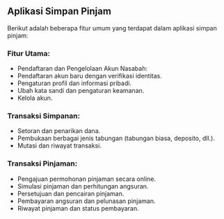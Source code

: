 ## Aplikasi Simpan Pinjam
Berikut adalah beberapa fitur umum yang terdapat dalam aplikasi simpan pinjam:

### Fitur Utama:

- Pendaftaran dan Pengelolaan Akun Nasabah:
- Pendaftaran akun baru dengan verifikasi identitas.
- Pengaturan profil dan informasi pribadi.
- Ubah kata sandi dan pengaturan keamanan.
- Kelola akun.

###  Transaksi Simpanan:

- Setoran dan penarikan dana.
- Pembukaan berbagai jenis tabungan (tabungan biasa, deposito, dll.).
- Mutasi dan riwayat transaksi.

### Transaksi Pinjaman:

- Pengajuan permohonan pinjaman secara online.
- Simulasi pinjaman dan perhitungan angsuran.
- Persetujuan dan pencairan pinjaman.
- Pembayaran angsuran dan pelunasan pinjaman.
- Riwayat pinjaman dan status pembayaran.